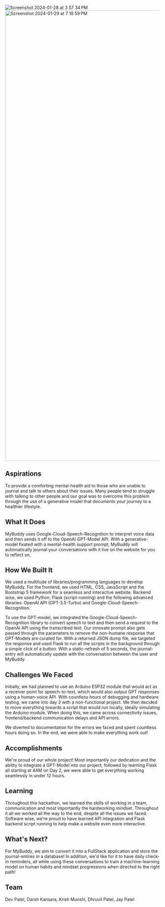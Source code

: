 ![Screenshot 2024-01-28 at 3 57 34 PM](https://github.com/devp19/MyBuddy/assets/146687531/b1d8f92d-bf05-4fca-9805-cf702c7e2ad5)
<img width="1468" alt="Screenshot 2024-01-29 at 7 18 59 PM" src="https://github.com/devp19/MyBuddy/assets/146687531/4d1c89c5-33f7-4373-8983-d97eddefedd3">


## Aspirations
To provide a comforting mental-health aid to those who are unable to journal and talk to others about their issues. Many people tend to struggle with talking to other people and our goal was to overcome this problem through the use of a generative model that documents your journey to a healthier lifestyle. 

## What It Does
MyBuddy uses Google-Cloud-Speech-Recognition to interpret voice data and then sends it off to the OpenAI GPT-Model API. With a generative-model fixated with a mental-health support prompt, MyBuddy will automatically journal your conversations with it live on the website for you to reflect on. 

## How We Built It
We used a multitude of libraries/programming languages to develop MyBuddy. 
For the frontend, we used HTML, CSS, JavaScript and the Bootstrap 5 framework for a seamless and interactive website. Backend wise, we used Python, Flask (script-running) and the following advanced libraries: OpenAI API (GPT-3.5-Turbo) and Google-Cloud-Speech-Recognition.

To use the GPT-model, we integrated the Google-Cloud-Speech-Recognition library to convert speech to text and then send a request to the OpenAI API using the transcribed text. Our innovate prompt also gets passed through the parameters to remove the non-humane response that GPT-Models are curated for. With a returned JSON dump file, we targeted the response and used Flask to run all the scripts in the background through a simple click of a button. With a static-refresh of 5 seconds, the journal-entry will automatically update with the conversation between the user and MyBuddy.

## Challenges We Faced
Initially, we had planned to use an Arduino ESP32 module that would act as a receiver point for speech-to-text, which would also output GPT responses using a human-voice API. With countless hours of debugging and hardware testing, we came into day 2 with a non-functional project. We then decided to move everything towards a script that would run locally, ideally simulating the Arduino module. When doing this, we came across connectivity issues, frontend/backend communication delays and API errors. 

We diverted to documentation for the errors we faced and spent countless hours doing so. In the end, we were able to make everything work out!

## Accomplishments
We're proud of our whole project! Most importantly our dedication and the ability to integrate a GPT-Model into our project, followed by learning Flask all starting at 4AM on Day 2, we were able to get everything working seamlessly in under 12 hours. 

## Learning
Throughout this hackathon, we learned the skills of working in a team, communication and most importantly the hardworking mindset. Throughout it all we worked all the way to the end, despite all the issues we faced. Software wise, we're proud to have learned API integration and Flask backend script running to help make a website even more interactive.

## What's Next?
For MyBuddy, we aim to convert it into a FullStack application and store the journal-entires in a database! In addition, we'd like for it to have daily check-in reminders, all while using these conversations to train a machine-learning model on human habits and mindset progressions when directed to the right path!

## Team
Dev Patel,
Darsh Kansara,
Krish Munshi,
Dhruvil Patel,
Jay Patel

